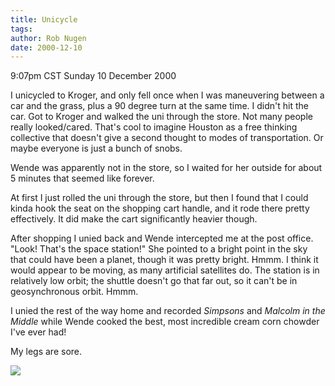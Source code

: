 ```yaml
---
title: Unicycle
tags: 
author: Rob Nugen
date: 2000-12-10
---
```


<title>Unicycling to Kroger</title>
<p class=date>9:07pm CST Sunday 10 December 2000</p>

<p>I unicycled to Kroger, and only fell once when I was maneuvering
between a car and the grass, plus a 90 degree turn at the same time.
I didn't hit the car.  Got to Kroger and walked the uni through the
store.  Not many people really looked/cared.  That's cool to imagine
Houston as a free thinking collective that doesn't give a second
thought to modes of transportation.  Or maybe everyone is just a bunch
of snobs.</p>

<p>Wende was apparently not in the store, so I waited for her outside
for about 5 minutes that seemed like forever.</p>

<p>At first I just rolled the uni through the store, but then I found
that I could kinda hook the seat on the shopping cart handle, and it
rode there pretty effectively.  It did make the cart significantly
heavier though.</p>

<p>After shopping I unied back and Wende intercepted me at the post
office.  "Look!  That's the space station!"  She pointed to a bright
point in the sky that could have been a planet, though it was pretty
bright.  Hmmm.  I think it would appear to be moving, as many artificial
satellites do.  The station is in relatively low orbit; the shuttle
doesn't go that far out, so it can't be in geosynchronous orbit.  Hmmm.</p>

<p>I unied the rest of the way home and recorded <em>Simpsons</em> and
<em>Malcolm in the Middle</em> while Wende cooked the best, most
incredible cream corn chowder I've ever had!</p>

<p>My legs are sore.</p>

<p><img src='/images/rob/wL-ROB.gif'/></p>

